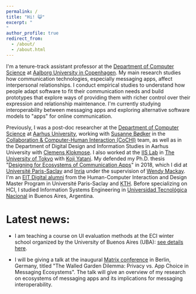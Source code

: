 ```yaml
---
permalink: /
title: "Hi! 😺"
excerpt: "
"
author_profile: true
redirect_from: 
  - /about/
  - /about.html
---
```


I'm a tenure-track assistant professor at the [Department of Computer Science](https://www.cs.aau.dk/) at [Aalborg University in Copenhagen](https://www.en.aau.dk/copenhagen).  My main research studies how communication technologies, especially messaging apps, affect interpersonal relationships. I conduct empirical studies to understand how people adapt software to fit their communication needs and build prototypes that explore ways of providing them with richer control over their expression and relationship maintenance. I'm currently studying interoperability between messaging apps and exploring alternative software models to "apps" for online communication.

Previously, I was a post-doc researcher at the [Department of Computer Science](https://cs.au.dk/) at [Aarhus University](https://international.au.dk/), working with [Susanne Bødker](https://pure.au.dk/portal/en/persons/susanne-boedker(87d4fbb6-b38c-449e-b87d-59f693b7d6f0).html) in the [Collaboration & Computer-Human Interaction (CoCHI)](https://cs.au.dk/research/collaboration-and-computer-human-interaction-research-group) team, as well as in the Department of Digital Design and Information Studies in Aarhus University with [Clemens Klokmose](https://cs.au.dk/~clemens/). I also worked at the [IIS Lab](https://iis-lab.org/) in [The University of Tokyo](https://www.u-tokyo.ac.jp/en/) with [Koji Yatani](https://iis-lab.org/member/koji-yatani/). My defended my Ph.D. thesis "[Designing for Ecosystems of Communication Apps](https://hal.inria.fr/tel-02157268v1)" in 2018, which I did at [Université Paris-Saclay](https://www.universite-paris-saclay.fr/en) and [Inria](https://www.inria.fr/en) under the supervision of [Wendy Mackay](https://ex-situ.lri.fr/people/mackay). I'm an [EIT Digital alumni](https://alumni.eitdigital.eu/) from the Human-Computer Interaction and Design Master Program in Université Paris-Saclay and [KTH](https://www.kth.se/). Before specializing on HCI, I studied Information Systems Engineering in [Universidad Tecnológica Nacional](https://utn.edu.ar/es/) in Buenos Aires, Argentina.

Latest news:
======= 


* I am teaching a course on UI evaluation methods at the ECI winter school organized by the University of Buenos Aires (UBA): [see details here](https://eci.dc.uba.ar/cursos-eci-2024/).

* I will be giving a talk at the inaugural [Matrix conference](https://2024.matrix.org/schedule/) in Berlin, Germany, titled "The Walled Garden Dilemma: Privacy vs. App Choice in Messaging Ecosystems". The talk will give an overview of my research on ecosystems of messaging apps and its implications for messaging interoperability.


<!-- May 2022: -->

<!-- *   I presented the paper "Caught in the Network: The Impact of WhatsApp’s 2021 Privacy Policy Update on Users’ Messaging App Ecosystems" at [CHI 22 in New Orleans](https://chi2022.acm.org/), co-authored by Midas Nouwens and Clemens Klokmose. You can [get the pre-print here](https://carlagriggio.com/files/Caught_in_the_Network_authorversion.pdf). 
*   I wrote a Medium article summarizing my upcoming [CHI 22 paper](https://carlagriggio.com/files/Caught_in_the_Network_authorversion.pdf). Read [The Great Messaging-App Migration (That Didn’t Really Happen)](https://medium.com/@carlagriggio/the-great-messaging-app-migration-that-didnt-really-happen-56af637bc5d8?source=friends_link&sk=a09f5f32ada41491ec4b9dd894f844d1)
*   I'll be presenting my work on co-customizations in messaging apps at the [Virtual Social Presence Seminar](https://virtualsocialpresence.com/) on March 21st, 17hs CET.
*   I'm in the Program Committee of [CSCW 2022](https://cscw.acm.org/2022)  -->
